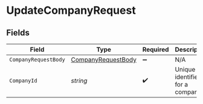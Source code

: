 # UpdateCompanyRequest


## Fields

| Field                                                           | Type                                                            | Required                                                        | Description                                                     | Example                                                         |
| --------------------------------------------------------------- | --------------------------------------------------------------- | --------------------------------------------------------------- | --------------------------------------------------------------- | --------------------------------------------------------------- |
| `CompanyRequestBody`                                            | [CompanyRequestBody](../../models/shared/CompanyRequestBody.md) | :heavy_minus_sign:                                              | N/A                                                             |                                                                 |
| `CompanyId`                                                     | *string*                                                        | :heavy_check_mark:                                              | Unique identifier for a company.                                | 8a210b68-6988-11ed-a1eb-0242ac120002                            |